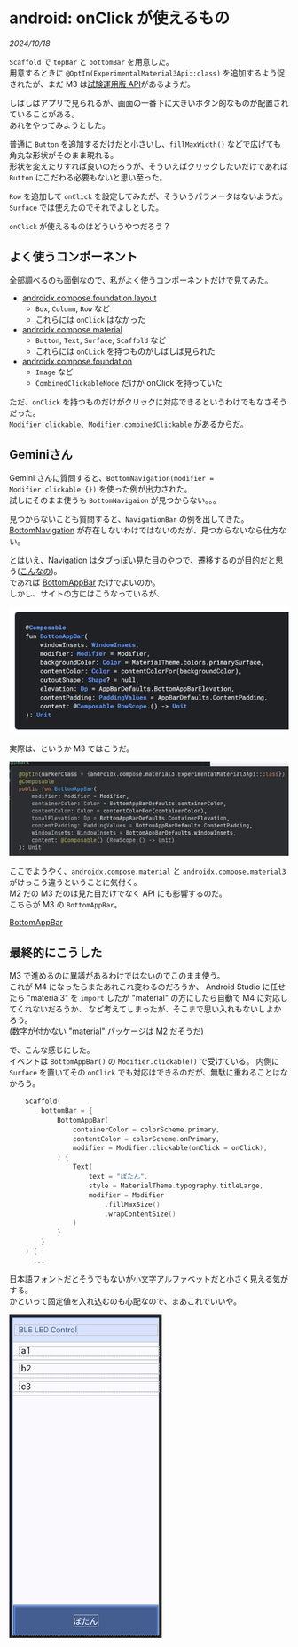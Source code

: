 # android: onClick が使えるもの

<i>2024/10/18</i>

`Scaffold` で `topBar` と `bottomBar` を用意した。  
用意するときに `@OptIn(ExperimentalMaterial3Api::class)` を追加するよう促されたが、まだ M3 は[試験運用版 API](https://developer.android.com/develop/ui/compose/designsystems/material2-material3?hl=ja#experimental-apis)があるようだ。

しばしばアプリで見られるが、画面の一番下に大きいボタン的なものが配置されていることがある。  
あれをやってみようとした。

普通に `Button` を追加するだけだと小さいし、`fillMaxWidth()` などで広げても角丸な形状がそのまま現れる。  
形状を変えたりすれば良いのだろうが、そういえばクリックしたいだけであれば `Button` にこだわる必要もないと思い至った。

`Row` を追加して `onClick` を設定してみたが、そういうパラメータはないようだ。  
`Surface` では使えたのでそれでよしとした。

`onClick` が使えるものはどういうやつだろう？

## よく使うコンポーネント

全部調べるのも面倒なので、私がよく使うコンポーネントだけで見てみた。

* [androidx.compose.foundation.layout](https://developer.android.com/reference/kotlin/androidx/compose/foundation/layout/package-summary)
  * `Box`, `Column`, `Row` など
  * これらには `onClick` はなかった
* [androidx.compose.material](https://developer.android.com/reference/kotlin/androidx/compose/material/package-summary)
  * `Button`, `Text`, `Surface`, `Scaffold` など
  * これらには `onCLick` を持つものがしばしば見られた
* [androidx.compose.foundation](https://developer.android.com/reference/kotlin/androidx/compose/foundation/package-summary)
  * `Image` など
  * `CombinedClickableNode` だけが onClick を持っていた

ただ、`onClick` を持つものだけがクリックに対応できるというわけでもなさそうだった。  
`Modifier.clickable`、`Modifier.combinedClickable` があるからだ。

## Geminiさん

Gemini さんに質問すると、`BottomNavigation(modifier = Modifier.clickable {})` を使った例が出力された。  
試しにそのまま使うも `BottomNavigaion` が見つからない。。。

見つからないことも質問すると、`NavigationBar` の例を出してきた。  
[BottomNavigation](https://developer.android.com/reference/kotlin/androidx/compose/material/package-summary#BottomNavigation%28androidx.compose.foundation.layout.WindowInsets,androidx.compose.ui.Modifier,androidx.compose.ui.graphics.Color,androidx.compose.ui.graphics.Color,androidx.compose.ui.unit.Dp,kotlin.Function1%29) が存在しないわけではないのだが、見つからないなら仕方ない。  

とはいえ、Navigation はタブっぽい見た目のやつで、遷移するのが目的だと思う([こんなの](https://developer.android.com/develop/ui/compose/layouts/adaptive/build-adaptive-navigation?hl=ja))。  
であれば [BottomAppBar](https://developer.android.com/reference/kotlin/androidx/compose/material/package-summary#BottomAppBar(androidx.compose.foundation.layout.WindowInsets,androidx.compose.ui.Modifier,androidx.compose.ui.graphics.Color,androidx.compose.ui.graphics.Color,androidx.compose.ui.graphics.Shape,androidx.compose.ui.unit.Dp,androidx.compose.foundation.layout.PaddingValues,kotlin.Function1)) だけでよいのか。  
しかし、サイトの方にはこうなっているが、

![image](20241018a-1.png)

実際は、というか M3 ではこうだ。

![image](20241018a-2.png)

ここでようやく、`androidx.compose.material` と `androidx.compose.material3` がけっこう違うということに気付く。  
M2 だの M3 だのは見た目だけでなく API にも影響するのだ。  
こちらが M3 の `BottomAppBar`。

[BottomAppBar](https://developer.android.com/reference/kotlin/androidx/compose/material3/package-summary#BottomAppBar%28androidx.compose.ui.Modifier,androidx.compose.ui.graphics.Color,androidx.compose.ui.graphics.Color,androidx.compose.ui.unit.Dp,androidx.compose.foundation.layout.PaddingValues,androidx.compose.foundation.layout.WindowInsets,kotlin.Function1%29)

## 最終的にこうした

M3 で進めるのに異議があるわけではないのでこのまま使う。  
これが M4 になったらまたあれこれ変わるのだろうか、
Android Studio に任せたら "material3" を `import` したが "material" の方にしたら自動で M4 に対応してくれないだろうか、
など考えてしまったが、そこまで思い入れもないしよかろう。  
(数字が付かない ["material" パッケージは M2](https://developer.android.com/develop/ui/compose/designsystems/material3?hl=ja) だそうだ)

で、こんな感じにした。  
イベントは `BottomAppBar()` の `Modifier.clickable()` で受けている。
内側に `Surface` を置いてその `onClick` でも対応はできるのだが、無駄に重ねることはなかろう。

```kotlin
    Scaffold(
        bottomBar = {
            BottomAppBar(
                containerColor = colorScheme.primary,
                contentColor = colorScheme.onPrimary,
                modifier = Modifier.clickable(onClick = onClick),
            ) {
                Text(
                    text = "ぼたん",
                    style = MaterialTheme.typography.titleLarge,
                    modifier = Modifier
                        .fillMaxSize()
                        .wrapContentSize()
                )
            }
        }
    ) {
      ...
```

日本語フォントだとそうでもないが小文字アルファベットだと小さく見える気がする。  
かといって固定値を入れ込むのも心配なので、まあこれでいいや。

![image](20241018a-3.png)
